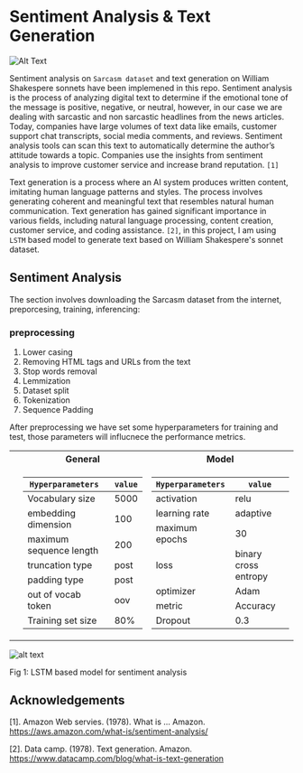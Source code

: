 # Sentiment Analysis & Text Generation

![Alt Text](https://github.com/faizan1234567/sentiment_analysis_and_text_generation/blob/main/images/text_gen.gif)

Sentiment analysis on ```Sarcasm dataset``` and text generation on William Shakespere sonnets have been implemened in this repo.
Sentiment analysis is the process of analyzing digital text to determine if the emotional tone of the message is positive, negative, or neutral, however, in our case we are dealing with sarcastic and non sarcastic headlines from the news articles. Today, companies have large volumes of text data like emails, customer support chat transcripts, social media comments, and reviews. Sentiment analysis tools can scan this text to automatically determine the author’s attitude towards a topic. Companies use the insights from sentiment analysis to improve customer service and increase brand reputation. ```[1]```

Text generation is a process where an AI system produces written content, imitating human language patterns and styles. The process involves generating coherent and meaningful text that resembles natural human communication. Text generation has gained significant importance in various fields, including natural language processing, content creation, customer service, and coding assistance. ```[2]```, in this project, I am using ```LSTM``` based model to generate text based on William Shakespere's sonnet dataset.

## Sentiment Analysis
The section involves downloading the Sarcasm dataset from the internet, preporcesing, training, inferencing:
### preprocessing
1. Lower casing
2. Removing HTML tags and URLs from the text
3. Stop words removal
4. Lemmization
5. Dataset split
6. Tokenization
7. Sequence Padding

After preprocessing we have set some hyperparameters for training and test, those parameters will influcnece the performance metrics.

<table>
  <tr>
  <th></th>
  <th>General</th>
  <th>Model</th>
  </tr>
  <tr>
  <td>

  </td>
  <td>

| ```Hyperparameters ```        | ```value```  |    
| ----------------------        | -------- |
| Vocabulary size               | 5000     |
| embedding dimension           | 100      |
| maximum sequence length       | 200      |
| truncation type               | post     |
| padding type                  | post     |
| out of vocab token            | oov      |
| Training set size             | 80%      |

              
  </td>
  <td>
    
| ```Hyperparameters ``` | ```value```          |    
| ---------------------- | -----------------    |
| activation             | relu                 |
| learning rate          | adaptive             |
| maximum epochs         | 30                   |
| loss                   | binary cross entropy |
| optimizer              | Adam                 |
| metric                 | Accuracy             |
| Dropout                |   0.3                |
              
   </td>
  </tr>
  <tr>
</table>



![alt text](https://github.com/faizan1234567/sentiment_analysis_and_text_generation/blob/main/images/model_pic_task3.PNG)

Fig 1: LSTM based model for sentiment analysis

## Acknowledgements
[1]. Amazon Web servies. (1978). What is ... Amazon. https://aws.amazon.com/what-is/sentiment-analysis/ 

[2]. Data camp. (1978). Text generation. Amazon. https://www.datacamp.com/blog/what-is-text-generation 

